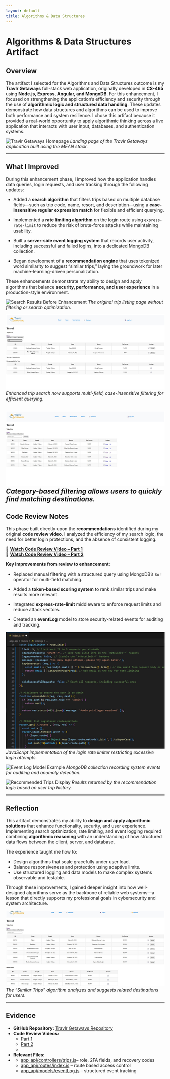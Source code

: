 ```yaml
---
layout: default
title: Algorithms & Data Structures
---
```


<link rel="stylesheet" href="../../assets/css/custom.css">

# Algorithms & Data Structures Artifact

## Overview

The artifact I selected for the Algorithms and Data Structures outcome is my **Travlr Getaways** full-stack web application, originally developed in **CS-465** using **Node.js, Express, Angular, and MongoDB**. For this enhancement, I focused on strengthening the application’s efficiency and security through the use of **algorithmic logic and structured data handling**. These updates demonstrate how data structures and algorithms can be used to improve both performance and system resilience. I chose this artifact because it provided a real-world opportunity to apply algorithmic thinking across a live application that interacts with user input, databases, and authentication systems.

![Travlr Getaways Homepage](../artifacts/software-design/images/TravlrHomePage.jpg)
*Landing page of the Travlr Getaways application built using the MEAN stack.*

---

## What I Improved

During this enhancement phase, I improved how the application handles data queries, login requests, and user tracking through the following updates:

- Added a **search algorithm** that filters trips based on multiple database fields—such as trip code, name, resort, and description—using a **case-insensitive regular expression match** for flexible and efficient querying.
  
- Implemented a **rate limiting algorithm** on the login route using `express-rate-limit` to reduce the risk of brute-force attacks while maintaining usability.
   
- Built a **server-side event logging system** that records user activity, including successful and failed logins, into a dedicated MongoDB collection.
  
- Began development of a **recommendation engine** that uses tokenized word similarity to suggest “similar trips,” laying the groundwork for later machine-learning-driven personalization.  

These enhancements demonstrate my ability to design and apply algorithms that balance **security, performance, and user experience** in a production-style environment.

![Search Results Before Enhancement](images/TravelListingBefore.jpg)
*The original trip listing page without filtering or search optimization.*

![Search Results After Enhancement](images/Search_Trip_After.jpg)
*Enhanced trip search now supports multi-field, case-insensitive filtering
for efficient querying.*

![Trip Filtering by Category - Beaches](images/TravelListingBeaches.jpg)
*Category-based filtering allows users to quickly find matching destinations.*
---

## Code Review Notes

This phase built directly upon the **recommendations** identified during my original **code review video**. I analyzed the efficiency of my search logic, the need for better login protections, and the absence of consistent logging.

🎥 [**Watch Code Review Video – Part 1**](https://youtu.be/yE4y5FZN2ck)  
🎥 [**Watch Code Review Video – Part 2**](https://youtu.be/-rbaklZHxl4)

**Key improvements from review to enhancement:**

- Replaced manual filtering with a structured query using MongoDB’s `$or` operator for multi-field matching.
  
- Added a **token-based scoring system** to rank similar trips and make results more relevant.
  
- Integrated **express-rate-limit** middleware to enforce request limits and reduce attack vectors.
  
- Created an **eventLog** model to store security-related events for auditing and tracking.

![Rate Limiting Algorithm Implementation](images/RateLimitingCode.jpg)
*JavaScript implementation of the login rate limiter restricting excessive login attempts.*

![Event Log Model Example](images/EventLogs.jpg)
*MongoDB collection recording system events for auditing and anomaly detection.*

![Recommended Trips Display](images/Recommendations.jpg)
*Results returned by the recommendation logic based on user trip history.*

---

## Reflection

This artifact demonstrates my ability to **design and apply algorithmic solutions** that enhance functionality, security, and user experience. Implementing search optimization, rate limiting, and event logging required combining **algorithmic reasoning** with an understanding of how structured data flows between the client, server, and database.

The experience taught me how to:
- Design algorithms that scale gracefully under user load.  
- Balance responsiveness and protection using adaptive limits.  
- Use structured logging and data models to make complex systems observable and testable.  

Through these improvements, I gained deeper insight into how well-designed algorithms serve as the backbone of reliable web systems—a lesson that directly supports my professional goals in cybersecurity and system architecture.

![Similar Trips Suggestion Feature](images/SimilarTrip.jpg)
*The “Similar Trips” algorithm analyzes and suggests related destinations for users.*

---

## Evidence

- **GitHub Repository:** [Travlr Getaways Repository](https://github.com/thatone313/CS465FullStackDevelopment)  
- **Code Review Videos:**  
  - [Part 1](https://youtu.be/yE4y5FZN2ck)  
  - [Part 2](https://youtu.be/-rbaklZHxl4)
  - 
- **Relevant Files:**
- 
  - [app_api/controllers/trips.js](../../supporting_files/trips.js)– role, 2FA fields, and recovery codes
  - [app_api/routes/index.js](../../supporting_files/index.js) – route based access control
  - [app_api/models/eventLog.js](../../supporting_files/eventLog.js) – structured event tracking
    
    


